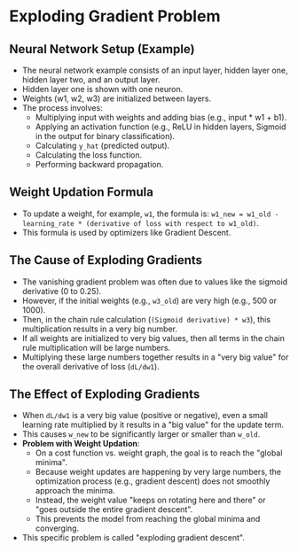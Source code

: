 # Exploding Gradient Problem

## Neural Network Setup (Example)

*   The neural network example consists of an input layer, hidden layer one, hidden layer two, and an output layer.
*   Hidden layer one is shown with one neuron.
*   Weights (w1, w2, w3) are initialized between layers.
*   The process involves:
    *   Multiplying input with weights and adding bias (e.g., input * w1 + b1).
    *   Applying an activation function (e.g., ReLU in hidden layers, Sigmoid in the output for binary classification).
    *   Calculating `y_hat` (predicted output).
    *   Calculating the loss function.
    *   Performing backward propagation.

## Weight Updation Formula

*   To update a weight, for example, `w1`, the formula is:
    `w1_new = w1_old - learning_rate * (derivative of loss with respect to w1_old)`.
*   This formula is used by optimizers like Gradient Descent.

## The Cause of Exploding Gradients

*   The vanishing gradient problem was often due to values like the sigmoid derivative (0 to 0.25).
*   However, if the initial weights (e.g., `w3_old`) are very high (e.g., 500 or 1000).
*   Then, in the chain rule calculation (`(Sigmoid derivative) * w3`), this multiplication results in a very big number.
*   If all weights are initialized to very big values, then all terms in the chain rule multiplication will be large numbers.
*   Multiplying these large numbers together results in a "very big value" for the overall derivative of loss (`dL/dw1`).

## The Effect of Exploding Gradients

*   When `dL/dw1` is a very big value (positive or negative), even a small learning rate multiplied by it results in a "big value" for the update term.
*   This causes `w_new` to be significantly larger or smaller than `w_old`.
*   **Problem with Weight Updation**:
    *   On a cost function vs. weight graph, the goal is to reach the "global minima".
    *   Because weight updates are happening by very large numbers, the optimization process (e.g., gradient descent) does not smoothly approach the minima.
    *   Instead, the weight value "keeps on rotating here and there" or "goes outside the entire gradient descent".
    *   This prevents the model from reaching the global minima and converging.
*   This specific problem is called "exploding gradient descent".